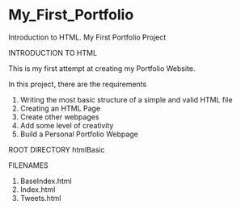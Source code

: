 # My_First_Portfolio
Introduction to HTML. My First Portfolio Project

INTRODUCTION TO HTML

This is my first attempt at creating my Portfolio Website.

In this project, there are the requirements

1. Writing the most basic structure of a simple and valid HTML file
2. Creating an HTML Page
3. Create other webpages
4. Add some level of creativity
5. Build a Personal Portfolio Webpage

ROOT DIRECTORY
htmlBasic

FILENAMES
1. BaseIndex.html
2. Index.html
3. Tweets.html
